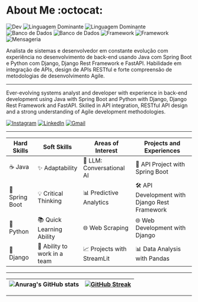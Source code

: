 <div style="text-align: left;">

**About Me** :octocat:
================

![Dev](https://img.shields.io/badge/Dev-Back--end-darkblue)
![Linguagem Dominante](https://img.shields.io/badge/Linguagem-Python-red)
![Linguagem Dominante](https://img.shields.io/badge/Linguagem-Java-green)
![Banco de Dados](https://img.shields.io/badge/DB-MySQL-blue)
![Banco de Dados](https://img.shields.io/badge/DB-NoSQL-lightblue)
![Framework](https://img.shields.io/badge/Framework-SpringBoot-lightgreen)
![Framework](https://img.shields.io/badge/Framework-Django-purple)
![Mensageria](https://img.shields.io/badge/Mensageria-RabbitMQ-orange)

Analista de sistemas e desenvolvedor em constante evolução com experiência no desenvolvimento de back-end usando Java com Spring Boot e Python com Django, Django Rest Framework e FastAPI. Habilidade em integração de APIs, design de APIs RESTful e forte compreensão de metodologias de desenvolvimento Agile.

_ _ _ _ _ _

Ever-evolving systems analyst and developer with experience in back-end development using Java with Spring Boot and Python with Django, Django Rest Framework and FastAPI. Skilled in API integration, RESTful API design and a strong understanding of Agile development methodologies.

<a href="https://instagram.com/samir.mamede" target="_blank"><img alt="Instagram"  src="https://img.shields.io/badge/instagram-%2312100E.svg?&style=for-the-badge&logo=instagram&logoColor=pink" /></a> 
<a href="https://www.linkedin.com/in/samir-mamede" target="_blank"><img alt="LinkedIn" src="https://img.shields.io/badge/linkedin-%2312100E.svg?&style=for-the-badge&logo=linkedin&logoColor=blue" /></a> 
<a href="mailto:anuarsamir@gmail.com" target="_blank"><img alt="Gmail" src="https://img.shields.io/badge/Gmail-%2312100E.svg?&style=for-the-badge&logo=gmail&logoColor=White" /></a>

_ _ _ _ _ _ _

| **Hard Skills** | **Soft Skills** | **Areas of Interest** | **Projects and Experiences** 
| --- | --- | --- | --- |
| ☕ Java | ✨ Adaptability |  🤖 LLM: Conversational AI |  🚀 API Project with Spring Boot |
| 👾 Spring Boot | 💡 Critical Thinking | 📊 Predictive Analytics |  🛠️ API Development with Django Rest Framework |
| 🐍 Python  | 📚 Quick Learning Ability  | 🌐 Web Scraping |  🌐 Web Development with Django |
| 👾 Django  | 🤝 Ability to work in a team  | 📈 Projects with StreamLit |  📊 Data Analysis with Pandas |


------------

| ![Anurag's GitHub stats](https://github-readme-stats.vercel.app/api?username=SamirMamede&show_icons=true&theme=dark&bg_color=000&border_color=30A3DC&title_color=E94D5F&text_color=FFF) | [![GitHub Streak](https://streak-stats.demolab.com/?user=SamirMamede&theme=dark&background=000&border=30A3DC&dates=FFF)](https://git.io/streak-stats) |
|---|---|

------------

</div>

